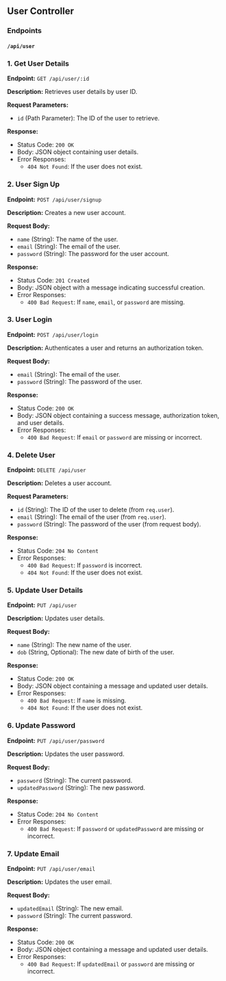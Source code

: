 ## User Controller

### Endpoints

#### `/api/user`

### 1. Get User Details
**Endpoint:** `GET /api/user/:id`

**Description:** Retrieves user details by user ID.

**Request Parameters:**
- `id` (Path Parameter): The ID of the user to retrieve.

**Response:**
- Status Code: `200 OK`
- Body: JSON object containing user details.
- Error Responses: 
  - `404 Not Found`: If the user does not exist.


### 2. User Sign Up
**Endpoint:** `POST /api/user/signup`

**Description:** Creates a new user account.

**Request Body:**
- `name` (String): The name of the user.
- `email` (String): The email of the user.
- `password` (String): The password for the user account.

**Response:**
- Status Code: `201 Created`
- Body: JSON object with a message indicating successful creation.
- Error Responses:
  - `400 Bad Request`: If `name`, `email`, or `password` are missing.


### 3. User Login
**Endpoint:** `POST /api/user/login`

**Description:** Authenticates a user and returns an authorization token.

**Request Body:**
- `email` (String): The email of the user.
- `password` (String): The password of the user.

**Response:**
- Status Code: `200 OK`
- Body: JSON object containing a success message, authorization token, and user details.
- Error Responses:
  - `400 Bad Request`: If `email` or `password` are missing or incorrect.


### 4. Delete User
**Endpoint:** `DELETE /api/user`

**Description:** Deletes a user account.

**Request Parameters:**
- `id` (String): The ID of the user to delete (from `req.user`).
- `email` (String): The email of the user (from `req.user`).
- `password` (String): The password of the user (from request body).

**Response:**
- Status Code: `204 No Content`
- Error Responses:
  - `400 Bad Request`: If `password` is incorrect.
  - `404 Not Found`: If the user does not exist.


### 5. Update User Details
**Endpoint:** `PUT /api/user`

**Description:** Updates user details.

**Request Body:**
- `name` (String): The new name of the user.
- `dob` (String, Optional): The new date of birth of the user.

**Response:**
- Status Code: `200 OK`
- Body: JSON object containing a message and updated user details.
- Error Responses:
  - `400 Bad Request`: If `name` is missing.
  - `404 Not Found`: If the user does not exist.

 
### 6. Update Password
**Endpoint:** `PUT /api/user/password`

**Description:** Updates the user password.

**Request Body:**
- `password` (String): The current password.
- `updatedPassword` (String): The new password.

**Response:**
- Status Code: `204 No Content`
- Error Responses:
  - `400 Bad Request`: If `password` or `updatedPassword` are missing or incorrect.


### 7. Update Email
**Endpoint:** `PUT /api/user/email`

**Description:** Updates the user email.

**Request Body:**
- `updatedEmail` (String): The new email.
- `password` (String): The current password.

**Response:**
- Status Code: `200 OK`
- Body: JSON object containing a message and updated user details.
- Error Responses:
  - `400 Bad Request`: If `updatedEmail` or `password` are missing or incorrect.



